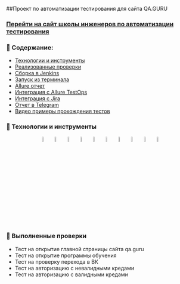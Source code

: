 
##Проект по автоматизации тестирования для сайта QA.GURU

### <a target="_blank" href="https://qa.guru/">Перейти на сайт школы инженеров по автоматизации тестирования</a>

### 💎 Содержание:

- <a href="технологии-и-инструменты">Технологии и инструменты</a>
- <a href="#shinto_shrine-реализованные-проверки">Реализованные проверки</a>
- <a href="#shinto_shrine-сборка-в-Jenkins">Сборка в Jenkins</a>
- <a href="#shinto_shrine-запуск-из-терминала">Запуск из терминала</a>
- <a href="#shinto_shrine-allure-отчет">Allure отчет</a>
- <a href="#shinto_shrine-интеграция-с-allure-testops">Интеграция с Allure TestOps</a>
- <a href="#shinto_shrine-интеграция-с-jira">Интеграция с Jira</a>
- <a href="#shinto_shrine-отчет-в-telegram">Отчет в Telegram</a>
- <a href="#shinto_shrine-видео-примеры-прохождения-тестов">Видео примеры прохождения тестов</a>

### 💎 Технологии и инструменты
<p align="center">
<img width="6%" title="IntelliJ IDEA" src="images/logo/Intelij_IDEA.svg">
<img width="6%" title="Java" src="images/logo/Java.svg">
<img width="6%" title="Selenide" src="images/logo/Selenide.svg">
<img width="6%" title="Selenoid" src="images/logo/Selenoid.svg">
<img width="6%" title="Allure Report" src="test/resources/images/logo/Allure_Report.svg">
<img width="6%" title="Gradle" src="images/logo/Gradle.svg">
<img width="6%" title="JUnit5" src="images/logo/JUnit5.svg">
<img width="6%" title="GitHub" src="images/logo/GitHub.svg">
<img width="6%" title="Jenkins" src="images/logo/Jenkins.svg">
<img width="6%" title="Telegram" src="images/logo/Telegram.svg">
</p>

### 💎 Выполненные проверки
* Тест на открытие главной страницы сайта qa.guru
* Тест на открытие программы обучения
* Тест на проверку перехода в ВК
* Тест на авторизацию с невалидными кредами
* Тест на авторизацию с валидными кредами